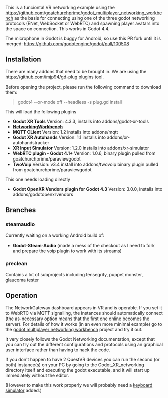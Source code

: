 
This is a funciontal VR networking example using the https://github.com/goatchurchprime/godot_multiplayer_networking_workbench as 
the basis for connecting using one of the three godot networking protocols (ENet, WebSocket or WebRTC) and spawning player avatars 
into the space on connection.  This works in Godot 4.4.

The microphone in Godot is buggy for Android, so use this PR fork until it is merged: https://github.com/godotengine/godot/pull/100508


## Installation

There are many addons that need to be brought in.  We are using the https://github.com/imjp94/gd-plug plugins tool.

Before opening the project, please run the following command to download them:

> godot4 --xr-mode off --headless -s plug.gd install 

This will load the following plugins

* **Godot XR Tools** Version: 4.3.3, installs into addons/godot-xr-tools
* [**NetworkingWorkbench**](https://github.com/goatchurchprime/godot_multiplayer_networking_workbench)
*  **MQTT CLient** Version: 1.2 installs into addons/mqtt
*  **Godot XR Autohands** Version: 1.1 installs into addons/xr-autohandstracker
*  **XR Input Simulator** Version: 1.2.0 installs into addons/xr-simulator
*  **WebRTC plugin - Godot 4.1+** Version: 1.0.6, binary plugin pulled from goatchurchprime/paraviewgodot
*  **TwoVoip** Version: v3.4 install into addons/twovoip binary plugin pulled from goatchurchprime/paraviewgodot

This one needs loading directly
*  **Godot OpenXR Vendors plugin for Godot 4.3** Version: 3.0.0, installs into addons/godotopenxrvendors


## Branches

### steamaudio 
Currently waiting on a working Android build of:
*  **Godot-Steam-Audio**   (made a mess of the checkout as I need to fork and prepare the voip plugin to work with its streams)

### preclean

Contains a lot of subprojects including tensegrity, puppet monster, glaucoma tester




## Operation

The NetworkGateway dashboard appears in VR and is operable.  If you set it to WebRTC via MQTT signalling, the 
instances should automatically connect (the as-necessary option means that the first one online becomes the server).
For details of how it works (in an even more minimal example) go to the 
[godot multiplayer networking workbench](https://github.com/goatchurchprime/godot_multiplayer_networking_workbench) project 
and try it out.

It very closely follows the Godot Networking documentation, except that you can try out the different 
configurations and protocols using an graphical user interface rather than having to hack the code.

If you don't happen to have 2 QuestVR devices you can run the second (or both) instance(s) on your PC by going to the 
Godot_XR_networking directory itself and executing the godot executable, and it will start up 
immediately without the editor.  

(However to make this work properly we will probably need a [keyboard simulator](https://github.com/GodotVR/godot-xr-tools/issues/93) added.)
